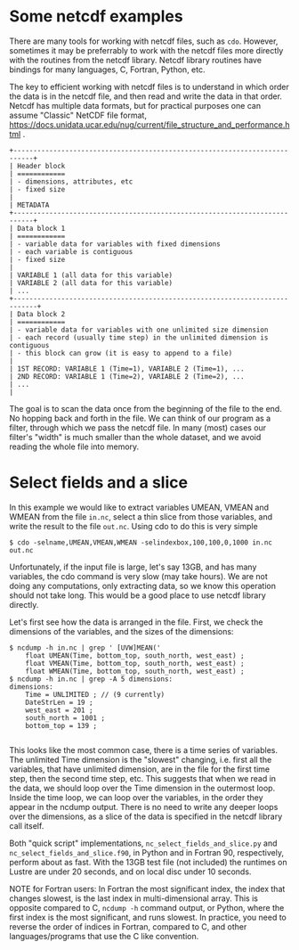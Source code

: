 # Some netcdf examples

There are many tools for working with netcdf files, such as `cdo`. However,
sometimes it may be preferrably to work with the netcdf files more directly with
the routines from the netcdf library. Netcdf library routines have bindings for
many languages, C, Fortran, Python, etc.

The key to efficient working with netcdf files is to understand in which order
the data is in the netcdf file, and then read and write the data in that order.
Netcdf has multiple data formats, but for practical purposes one can assume
"Classic" NetCDF file format,
https://docs.unidata.ucar.edu/nug/current/file_structure_and_performance.html .

```
+---------------------------------------------------------------------------+
| Header block
| ============
| - dimensions, attributes, etc
| - fixed size
|
| METADATA
+---------------------------------------------------------------------------+
| Data block 1
| ============
| - variable data for variables with fixed dimensions
| - each variable is contiguous
| - fixed size
|
| VARIABLE 1 (all data for this variable)
| VARIABLE 2 (all data for this variable)
| ...
+----------------------------------------------------------------------------+
| Data block 2
| ============
| - variable data for variables with one unlimited size dimension
| - each record (usually time step) in the unlimited dimension is contiguous
| - this block can grow (it is easy to append to a file)
|
| 1ST RECORD: VARIABLE 1 (Time=1), VARIABLE 2 (Time=1), ...
| 2ND RECORD: VARIABLE 1 (Time=2), VARIABLE 2 (Time=2), ...
| ...
|
```

The goal is to scan the data once from the beginning of the file to
the end. No hopping back and forth in the file. We can think of our program as a
filter, through which we pass the netcdf file. In many (most) cases our filter's
"width" is much smaller than the whole dataset, and we avoid reading the whole
file into memory.

# Select fields and a slice

In this example we would like to extract variables UMEAN, VMEAN and WMEAN from
the file `in.nc`, select a thin slice from those variables, and write the result
to the file `out.nc`. Using cdo to do this is very simple

```console
$ cdo -selname,UMEAN,VMEAN,WMEAN -selindexbox,100,100,0,1000 in.nc out.nc
```

Unfortunately, if the input file is large, let's say 13GB, and has many
variables, the cdo command is very slow (may take hours). We are not doing any
computations, only extracting data, so we know this operation should not take
long. This would be a good place to use netcdf library directly.

Let's first see how the data is arranged in the file. First, we check the
dimensions of the variables, and the sizes of the dimensions:

```console
$ ncdump -h in.nc | grep ' [UVW]MEAN('
	float UMEAN(Time, bottom_top, south_north, west_east) ;
	float VMEAN(Time, bottom_top, south_north, west_east) ;
	float WMEAN(Time, bottom_top, south_north, west_east) ;
$ ncdump -h in.nc | grep -A 5 dimensions:
dimensions:
	Time = UNLIMITED ; // (9 currently)
	DateStrLen = 19 ;
	west_east = 201 ;
	south_north = 1001 ;
	bottom_top = 139 ;
    
```

This looks like the most common case, there is a time series of variables. The
unlimited Time dimension is the "slowest" changing, i.e. first all the
variables, that have unlimited dimension, are in the file for the first time
step, then the second time step, etc. This suggests that when we read in the
data, we should loop over the Time dimension in the outermost loop. Inside the
time loop, we can loop over the variables, in the order they appear in the
ncdump output. There is no need to write any deeper loops over the dimensions,
as a slice of the data is specified in the netcdf library call itself.

Both "quick script" implementations, `nc_select_fields_and_slice.py` and
`nc_select_fields_and_slice.f90`, in Python and in Fortran 90, respectively,
perform about as fast. With the 13GB test file (not included) the runtimes on
Lustre are under 20 seconds, and on local disc under 10 seconds.

NOTE for Fortran users: In Fortran the most significant index, the index that
changes slowest, is the last index in multi-dimensional array. This is opposite
compared to C, `ncdump -h` command output, or Python, where the first index is
the most significant, and runs slowest. In practice, you need to reverse the
order of indices in Fortran, compared to C, and other languages/programs that
use the C like convention.
